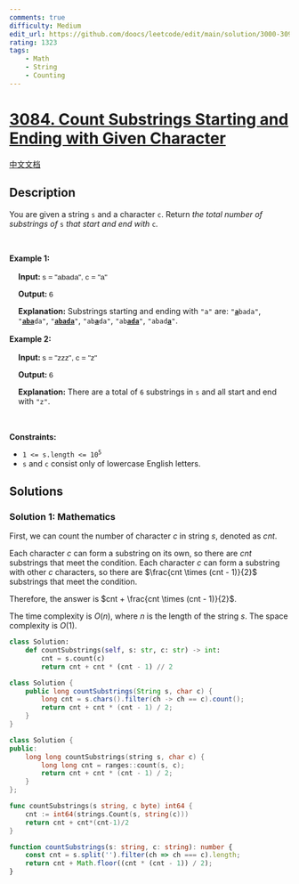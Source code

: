 ```yaml
---
comments: true
difficulty: Medium
edit_url: https://github.com/doocs/leetcode/edit/main/solution/3000-3099/3084.Count%20Substrings%20Starting%20and%20Ending%20with%20Given%20Character/README_EN.md
rating: 1323
tags:
    - Math
    - String
    - Counting
---
```


# [3084. Count Substrings Starting and Ending with Given Character](https://leetcode.com/problems/count-substrings-starting-and-ending-with-given-character)

[中文文档](/solution/3000-3099/3084.Count%20Substrings%20Starting%20and%20Ending%20with%20Given%20Character/README.md)

## Description

<p>You are given a string <code>s</code> and a character <code>c</code>. Return <em>the total number of <span data-keyword="substring-nonempty">substrings</span> of </em><code>s</code><em> that start and end with </em><code>c</code><em>.</em></p>

<p>&nbsp;</p>
<p><strong class="example">Example 1:</strong></p>

<div class="example-block" style="border-color: var(--border-tertiary); border-left-width: 2px; color: var(--text-secondary); font-size: .875rem; margin-bottom: 1rem; margin-top: 1rem; overflow: visible; padding-left: 1rem;">
<p><strong>Input: </strong><span class="example-io" style="font-family: Menlo,sans-serif; font-size: 0.85rem;">s = &quot;abada&quot;, c = &quot;a&quot;</span></p>

<p><strong>Output: </strong><span class="example-io" style="font-family: Menlo,sans-serif; font-size: 0.85rem;">6</span></p>

<p><strong>Explanation:</strong> Substrings starting and ending with <code>&quot;a&quot;</code> are: <code>&quot;<strong><u>a</u></strong>bada&quot;</code>, <code>&quot;<u><strong>aba</strong></u>da&quot;</code>, <code>&quot;<u><strong>abada</strong></u>&quot;</code>, <code>&quot;ab<u><strong>a</strong></u>da&quot;</code>, <code>&quot;ab<u><strong>ada</strong></u>&quot;</code>, <code>&quot;abad<u><strong>a</strong></u>&quot;</code>.</p>
</div>

<p><strong class="example">Example 2:</strong></p>

<div class="example-block" style="border-color: var(--border-tertiary); border-left-width: 2px; color: var(--text-secondary); font-size: .875rem; margin-bottom: 1rem; margin-top: 1rem; overflow: visible; padding-left: 1rem;">
<p><strong>Input: </strong><span class="example-io" style="font-family: Menlo,sans-serif; font-size: 0.85rem;">s = &quot;zzz&quot;, c = &quot;z&quot;</span></p>

<p><strong>Output: </strong><span class="example-io" style="font-family: Menlo,sans-serif; font-size: 0.85rem;">6</span></p>

<p><strong>Explanation:</strong> There are a total of <code>6</code> substrings in <code>s</code> and all start and end with <code>&quot;z&quot;</code>.</p>
</div>

<p>&nbsp;</p>
<p><strong>Constraints:</strong></p>

<ul>
	<li><code>1 &lt;= s.length &lt;= 10<sup>5</sup></code></li>
	<li><code>s</code> and <code>c</code> consist&nbsp;only of lowercase English letters.</li>
</ul>

## Solutions

### Solution 1: Mathematics

First, we can count the number of character $c$ in string $s$, denoted as $cnt$.

Each character $c$ can form a substring on its own, so there are $cnt$ substrings that meet the condition. Each character $c$ can form a substring with other $c$ characters, so there are $\frac{cnt \times (cnt - 1)}{2}$ substrings that meet the condition.

Therefore, the answer is $cnt + \frac{cnt \times (cnt - 1)}{2}$.

The time complexity is $O(n)$, where $n$ is the length of the string $s$. The space complexity is $O(1)$.

<!-- tabs:start -->

```python
class Solution:
    def countSubstrings(self, s: str, c: str) -> int:
        cnt = s.count(c)
        return cnt + cnt * (cnt - 1) // 2
```

```java
class Solution {
    public long countSubstrings(String s, char c) {
        long cnt = s.chars().filter(ch -> ch == c).count();
        return cnt + cnt * (cnt - 1) / 2;
    }
}
```

```cpp
class Solution {
public:
    long long countSubstrings(string s, char c) {
        long long cnt = ranges::count(s, c);
        return cnt + cnt * (cnt - 1) / 2;
    }
};
```

```go
func countSubstrings(s string, c byte) int64 {
	cnt := int64(strings.Count(s, string(c)))
	return cnt + cnt*(cnt-1)/2
}
```

```ts
function countSubstrings(s: string, c: string): number {
    const cnt = s.split('').filter(ch => ch === c).length;
    return cnt + Math.floor((cnt * (cnt - 1)) / 2);
}
```

<!-- tabs:end -->

<!-- end -->
